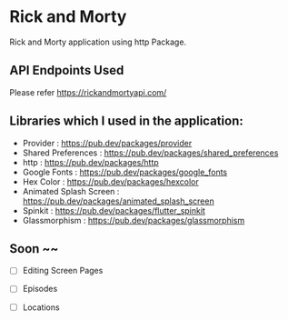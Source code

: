 #  Rick and Morty
Rick and Morty application using http Package.

## API Endpoints Used

Please refer https://rickandmortyapi.com/

##  Libraries which I used in the application:
- Provider : https://pub.dev/packages/provider
- Shared Preferences : https://pub.dev/packages/shared_preferences
- http : https://pub.dev/packages/http
- Google Fonts : https://pub.dev/packages/google_fonts
- Hex Color : https://pub.dev/packages/hexcolor
- Animated Splash Screen : https://pub.dev/packages/animated_splash_screen
- Spinkit : https://pub.dev/packages/flutter_spinkit
- Glassmorphism : https://pub.dev/packages/glassmorphism



## Soon ~~

- [ ] Editing Screen Pages
- [ ] Episodes
- [ ] Locations

